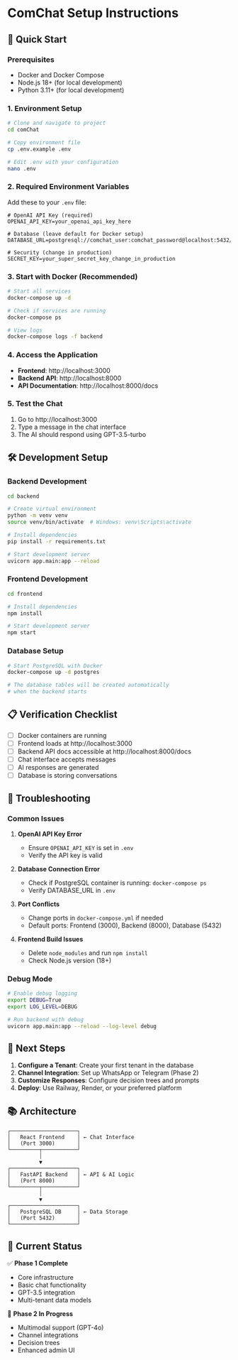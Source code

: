 # ComChat Setup Instructions

## 🚀 Quick Start

### Prerequisites
- Docker and Docker Compose
- Node.js 18+ (for local development)
- Python 3.11+ (for local development)

### 1. Environment Setup

```bash
# Clone and navigate to project
cd comChat

# Copy environment file
cp .env.example .env

# Edit .env with your configuration
nano .env
```

### 2. Required Environment Variables

Add these to your `.env` file:

```env
# OpenAI API Key (required)
OPENAI_API_KEY=your_openai_api_key_here

# Database (leave default for Docker setup)
DATABASE_URL=postgresql://comchat_user:comchat_password@localhost:5432/comchat

# Security (change in production)
SECRET_KEY=your_super_secret_key_change_in_production
```

### 3. Start with Docker (Recommended)

```bash
# Start all services
docker-compose up -d

# Check if services are running
docker-compose ps

# View logs
docker-compose logs -f backend
```

### 4. Access the Application

- **Frontend**: http://localhost:3000
- **Backend API**: http://localhost:8000
- **API Documentation**: http://localhost:8000/docs

### 5. Test the Chat

1. Go to http://localhost:3000
2. Type a message in the chat interface
3. The AI should respond using GPT-3.5-turbo

## 🛠 Development Setup

### Backend Development

```bash
cd backend

# Create virtual environment
python -m venv venv
source venv/bin/activate  # Windows: venv\Scripts\activate

# Install dependencies
pip install -r requirements.txt

# Start development server
uvicorn app.main:app --reload
```

### Frontend Development

```bash
cd frontend

# Install dependencies
npm install

# Start development server
npm start
```

### Database Setup

```bash
# Start PostgreSQL with Docker
docker-compose up -d postgres

# The database tables will be created automatically
# when the backend starts
```

## 📋 Verification Checklist

- [ ] Docker containers are running
- [ ] Frontend loads at http://localhost:3000
- [ ] Backend API docs accessible at http://localhost:8000/docs
- [ ] Chat interface accepts messages
- [ ] AI responses are generated
- [ ] Database is storing conversations

## 🔧 Troubleshooting

### Common Issues

1. **OpenAI API Key Error**
   - Ensure `OPENAI_API_KEY` is set in `.env`
   - Verify the API key is valid

2. **Database Connection Error**
   - Check if PostgreSQL container is running: `docker-compose ps`
   - Verify DATABASE_URL in `.env`

3. **Port Conflicts**
   - Change ports in `docker-compose.yml` if needed
   - Default ports: Frontend (3000), Backend (8000), Database (5432)

4. **Frontend Build Issues**
   - Delete `node_modules` and run `npm install`
   - Check Node.js version (18+)

### Debug Mode

```bash
# Enable debug logging
export DEBUG=True
export LOG_LEVEL=DEBUG

# Run backend with debug
uvicorn app.main:app --reload --log-level debug
```

## 🔄 Next Steps

1. **Configure a Tenant**: Create your first tenant in the database
2. **Channel Integration**: Set up WhatsApp or Telegram (Phase 2)
3. **Customize Responses**: Configure decision trees and prompts
4. **Deploy**: Use Railway, Render, or your preferred platform

## 📚 Architecture

```
┌─────────────────────┐
│   React Frontend    │ ← Chat Interface
│   (Port 3000)       │
└─────────┬───────────┘
          │
          ▼
┌─────────────────────┐
│   FastAPI Backend   │ ← API & AI Logic
│   (Port 8000)       │
└─────────┬───────────┘
          │
          ▼
┌─────────────────────┐
│   PostgreSQL DB     │ ← Data Storage
│   (Port 5432)       │
└─────────────────────┘
```

## 🎯 Current Status

✅ **Phase 1 Complete**
- Core infrastructure
- Basic chat functionality
- GPT-3.5 integration
- Multi-tenant data models

🚧 **Phase 2 In Progress**
- Multimodal support (GPT-4o)
- Channel integrations
- Decision trees
- Enhanced admin UI